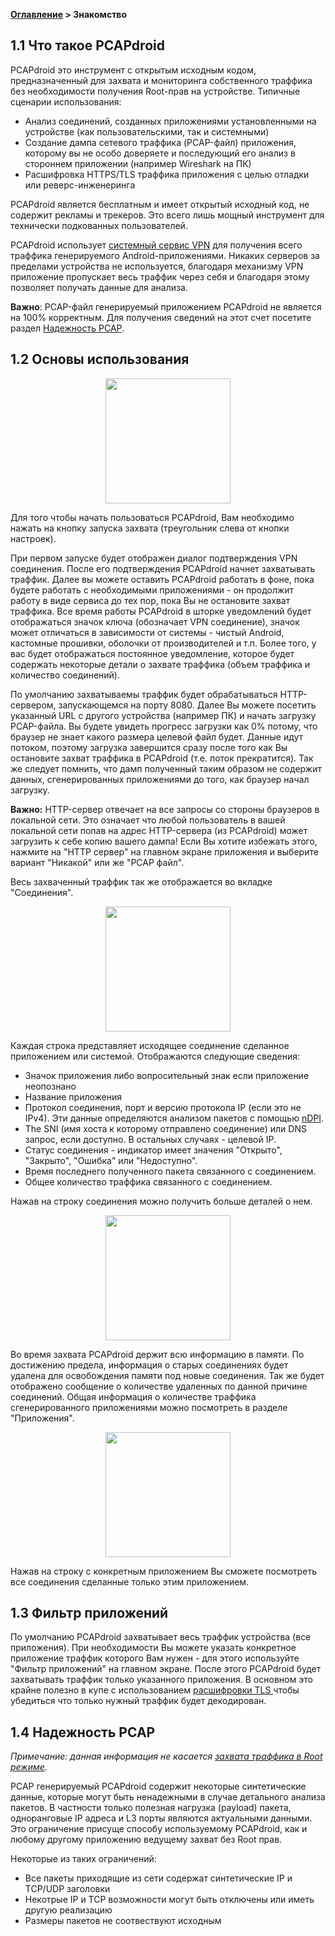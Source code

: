 **[Оглавление](index) 	>	Знакомство**

## 1.1 Что такое PCAPdroid

PCAPdroid это инструмент с открытым исходным кодом, предназначенный для захвата и мониторинга собственного траффика без необходимости получения Root-прав на устройстве. Типичные сценарии использования:

- Анализ соединений, созданных приложениями установленными на устройстве (как пользовательскими, так и системными)
- Создание дампа сетевого траффика (PCAP-файл) приложения, которому вы не особо доверяете и последующий его анализ в стороннем приложении (например Wireshark на ПК)
- Расшифровка HTTPS/TLS траффика приложения с целью отладки или реверс-инженеринга

PCAPdroid является бесплатным и имеет открытый исходный код, не содержит рекламы и трекеров. Это всего лишь мощный инструмент для технически подкованных пользователей.

PCAPdroid использует [системный сервис VPN](https://developer.android.com/reference/android/net/VpnService) для получения всего траффика генерируемого Android-приложениями. Никаких серверов за пределами устройства не используется, благодаря механизму VPN приложение пропускает весь траффик через себя и благодаря этому позволяет получать данные для анализа.

**Важно**: PCAP-файл генерируемый приложением PCAPdroid не является на 100% корректным. Для получения сведений на этот счет посетите раздел [Надежность PCAP](quick_start#14-надежность-pcap).

## 1.2 Основы использования

<p align="center">
<img src="./images/main-screen.jpg" width="200" />
</p>


Для того чтобы начать пользоваться PCAPdroid, Вам необходимо нажать на кнопку запуска захвата (треугольник слева от кнопки настроек).

При первом запуске будет отображен диалог подтверждения VPN соединения. После его подтверждения PCAPdroid начнет захватывать траффик. Далее вы можете оставить PCAPdroid работать в фоне, пока будете работать с необходимыми приложениями - он продолжит работу в виде сервиса до тех пор, пока Вы не остановите захват траффика. Все время работы PCAPdroid в шторке уведомлений будет отображаться значок ключа (обозначает VPN соединение), значок может отличаться в зависимости от системы - чистый Android, кастомные прошивки, оболочки от производителей и т.п. Более того, у вас будет отображаться постоянное уведомление, которое будет содержать некоторые детали о захвате траффика (объем траффика и количество соединений).

По умолчанию захватываемы траффик будет обрабатываться HTTP-сервером, запускающемся на порту 8080. Далее Вы можете посетить указанный URL с другого устройства (например ПК) и начать загрузку PCAP-файла. Вы будете увидеть прогресс загрузки как 0% потому, что браузер не знает какого размера целевой файл будет. Данные идут потоком, поэтому загрузка завершится сразу после того как Вы остановите захват траффика в PCAPdroid (т.е. поток прекратится). Так же следует помнить, что дамп полученный таким образом не содержит данных, сгенерированных приложениями до того, как браузер начал загрузку. 

**Важно:** HTTP-сервер отвечает на все запросы со стороны браузеров в локальной сети. Это означает что любой пользователь в вашей локальной сети попав на адрес HTTP-сервера (из PCAPdroid) может загрузить к себе копию вашего дампа! Если Вы хотите избежать этого, нажмите на "HTTP сервер" на главном экране приложения и выберите вариант "Никакой" или же "PCAP файл".

Весь захваченный траффик так же отображается во вкладке "Соединения".

<p align="center">
<img src="./images/connections.jpg" width="200" />
</p>


Каждая строка представляет исходящее соединение сделанное приложением или системой. Отображаются следующие сведения:

  - Значок приложения либо вопросительный знак если приложение неопознано
  - Название приложения
  - Протокол соединения, порт и версию протокола IP (если это не IPv4). Эти данные определяются анализом пакетов с помощью [nDPI](https://github.com/ntop/nDPI).
  - The SNI (имя хоста к которому отправлено соединение) или DNS запрос, если доступно. В остальных случаях - целевой IP.
  - Статус соединения - индикатор имеет значения "Открыто", "Закрыто", "Ошибка" или "Недоступно".
  - Время последнего полученного пакета связанного с соединением.
  - Общее количество траффика связанного с соединением.

Нажав на строку соединения можно получить больше деталей о нем.

<p align="center">
<img src="./images/connection-details.jpg" width="200" />
</p>


Во время захвата PCAPdroid держит всю информацию в памяти. По достижению предела, информация о старых соединениях будет удалена для освобождения памяти под новые соединения. Так же будет отображено сообщение о количестве удаленных по данной причине соединений. Общая информация о количестве траффика сгенерированного приложениями можно посмотреть в разделе "Приложения".

<p align="center">
<img src="./images/apps.jpg" width="200" />
</p>

Нажав на строку с конкретным приложением Вы сможете посмотреть все соединения сделанные только этим приложением.

## 1.3 Фильтр приложений

По умолчанию PCAPdroid захватывает весь траффик устройства (все приложения). При необходимости Вы можете указать конкретное приложение траффик которого Вам нужен - для этого используйте "Фильтр приложений" на главном экране. После этого PCAPdroid будет захватывать траффик только указанного приложения. В основном это крайне полезно в купе с использованием [расшифровки TLS ](tls_decryption) чтобы убедиться что только нужный траффик будет декодирован.

## 1.4 Надежность PCAP

*Примечание: данная информация не касается [захвата траффика в Root режиме](advanced_features#44-захват-траффика-с-правами-root).*

PCAP генерируемый PCAPdroid содержит некоторые синтетические данные, которые могут быть ненадежными в случае детального анализа пакетов. В частности только полезная нагрузка (payload) пакета, одноранговые IP адреса и L3 порты являются актуальными данными. Это ограничение присуще способу используемому PCAPdroid, как и любому другому приложению ведущему захват без Root прав.

Некоторые из таких ограничений:

- Все пакеты приходящие из сети содержат синтетические IP и TCP/UDP заголовки
- Некотрые IP и TCP возможности могут быть отключены или иметь другую реализацию
- Размеры пакетов не соотвествуют исходным
